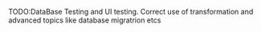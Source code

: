 TODO:DataBase Testing and UI testing.
Correct use of transformation and advanced topics like database migratrion etcs
